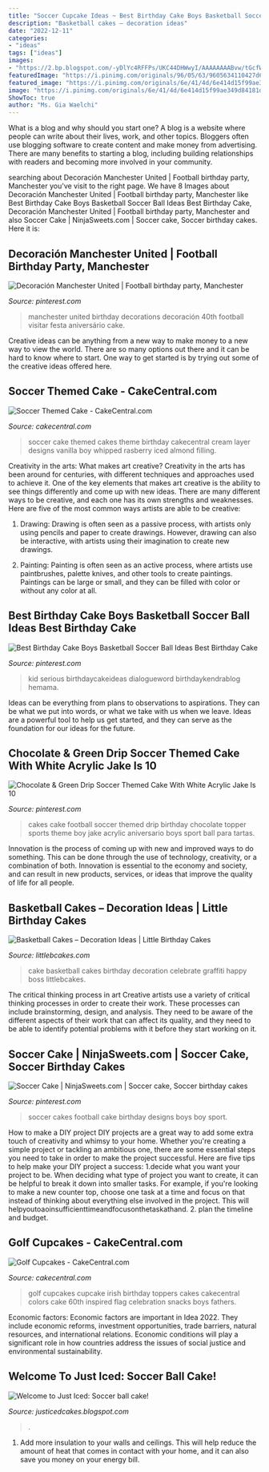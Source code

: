 ```yaml
---
title: "Soccer Cupcake Ideas ~ Best Birthday Cake Boys Basketball Soccer Ball Ideas Best Birthday Cake"
description: "Basketball cakes – decoration ideas"
date: "2022-12-11"
categories:
- "ideas"
tags: ["ideas"]
images:
- "https://2.bp.blogspot.com/-yDlYc4RFFPs/UKC44DHWwyI/AAAAAAAABvw/tGcfWOMJi5A/s1600/soccerball+cake.jpg"
featuredImage: "https://i.pinimg.com/originals/96/05/63/9605634110427d6d73dc20bd8c0df596.jpg"
featured_image: "https://i.pinimg.com/originals/6e/41/4d/6e414d15f99ae349d84181dec87c8490.jpg"
image: "https://i.pinimg.com/originals/6e/41/4d/6e414d15f99ae349d84181dec87c8490.jpg"
ShowToc: true
author: "Ms. Gia Waelchi"
---
```



What is a blog and why should you start one?
A blog is a website where people can write about their lives, work, and other topics. Bloggers often use blogging software to create content and make money from advertising. There are many benefits to starting a blog, including building relationships with readers and becoming more involved in your community.

	

		
searching about Decoración Manchester United | Football birthday party, Manchester you've visit to the right page. We have 8 Images about Decoración Manchester United | Football birthday party, Manchester like Best Birthday Cake Boys Basketball Soccer Ball Ideas Best Birthday Cake, Decoración Manchester United | Football birthday party, Manchester and also Soccer Cake | NinjaSweets.com | Soccer cake, Soccer birthday cakes. Here it is:
		
    
## Decoración Manchester United | Football Birthday Party, Manchester

<img loading=lazy src="https://i.pinimg.com/originals/6e/41/4d/6e414d15f99ae349d84181dec87c8490.jpg" onerror="this.onerror=null;this.src='https://tse1.mm.bing.net/th?id=OIP.LP2WpoJAJPQtzG_Bcw7FtwHaJ4&amp;pid=15.1';" alt="Decoración Manchester United | Football birthday party, Manchester">

_Source: pinterest.com_

>manchester united birthday decorations decoración 40th football visitar festa aniversário cake. 

	

Creative ideas can be anything from a new way to make money to a new way to view the world. There are so many options out there and it can be hard to know where to start. One way to get started is by trying out some of the creative ideas offered here.

    
## Soccer Themed Cake - CakeCentral.com

<img loading=lazy src="https://cdn001.cakecentral.com/gallery/2015/03/900_874277TvA9_soccer-themed-cake.jpg" onerror="this.onerror=null;this.src='https://tse3.mm.bing.net/th?id=OIP.oRhvjGtdmZO6Mum_b_RNiAHaJ4&amp;pid=15.1';" alt="Soccer Themed Cake - CakeCentral.com">

_Source: cakecentral.com_

>soccer cake themed cakes theme birthday cakecentral cream layer designs vanilla boy whipped rasberry iced almond filling. 

	

Creativity in the arts: What makes art creative?
Creativity in the arts has been around for centuries, with different techniques and approaches used to achieve it. One of the key elements that makes art creative is the ability to see things differently and come up with new ideas. There are many different ways to be creative, and each one has its own strengths and weaknesses. Here are five of the most common ways artists are able to be creative: 
1. Drawing: Drawing is often seen as a passive process, with artists only using pencils and paper to create drawings. However, drawing can also be interactive, with artists using their imagination to create new drawings.

2. Painting: Painting is often seen as an active process, where artists use paintbrushes, palette knives, and other tools to create paintings. Paintings can be large or small, and they can be filled with color or without any color at all.

    
## Best Birthday Cake Boys Basketball Soccer Ball Ideas Best Birthday Cake

<img loading=lazy src="https://i.pinimg.com/originals/6a/e2/ad/6ae2ad1924e625019c28c5e17bba9683.jpg" onerror="this.onerror=null;this.src='https://tse4.mm.bing.net/th?id=OIP.8D2JCDAcLuz8ztFCnZlrAAAAAA&amp;pid=15.1';" alt="Best Birthday Cake Boys Basketball Soccer Ball Ideas Best Birthday Cake">

_Source: pinterest.com_

>kid serious birthdaycakeideas dialogueword birthdaykendrablog hemama. 

	

Ideas can be everything from plans to observations to aspirations. They can be what we put into words, or what we take with us when we leave. Ideas are a powerful tool to help us get started, and they can serve as the foundation for our ideas for the future.

    
## Chocolate &amp; Green Drip Soccer Themed Cake With White Acrylic Jake Is 10

<img loading=lazy src="https://i.pinimg.com/originals/85/83/15/858315f949848fc08d5fb46879373051.jpg" onerror="this.onerror=null;this.src='https://tse4.mm.bing.net/th?id=OIP.tf-oXzlKt3Ft79xBTVYtSAHaLB&amp;pid=15.1';" alt="Chocolate &amp; Green Drip Soccer Themed Cake With White Acrylic Jake Is 10">

_Source: pinterest.com_

>cakes cake football soccer themed drip birthday chocolate topper sports theme boy jake acrylic aniversario boys sport ball para tartas. 

	

Innovation is the process of coming up with new and improved ways to do something. This can be done through the use of technology, creativity, or a combination of both. Innovation is essential to the economy and society, and can result in new products, services, or ideas that improve the quality of life for all people.

    
## Basketball Cakes – Decoration Ideas | Little Birthday Cakes

<img loading=lazy src="http://www.littlebcakes.com/wp-content/uploads/2014/01/Basketball-Cake-Pictures.jpg" onerror="this.onerror=null;this.src='https://tse4.mm.bing.net/th?id=OIP.i8u2vdXfziu3S4OK0bbCmAHaE8&amp;pid=15.1';" alt="Basketball Cakes – Decoration Ideas | Little Birthday Cakes">

_Source: littlebcakes.com_

>cake basketball cakes birthday decoration celebrate graffiti happy boss littlebcakes. 

	

The critical thinking process in art
Creative artists use a variety of critical thinking processes in order to create their work. These processes can include brainstorming, design, and analysis. They need to be aware of the different aspects of their work that can affect its quality, and they need to be able to identify potential problems with it before they start working on it.

    
## Soccer Cake | NinjaSweets.com | Soccer Cake, Soccer Birthday Cakes

<img loading=lazy src="https://i.pinimg.com/originals/96/05/63/9605634110427d6d73dc20bd8c0df596.jpg" onerror="this.onerror=null;this.src='https://tse2.mm.bing.net/th?id=OIP.nU0e0OrBzp4GYf9sU41xYQHaJ4&amp;pid=15.1';" alt="Soccer Cake | NinjaSweets.com | Soccer cake, Soccer birthday cakes">

_Source: pinterest.com_

>soccer cakes football cake birthday designs boys boy sport. 

	

How to make a DIY project
DIY projects are a great way to add some extra touch of creativity and whimsy to your home. Whether you're creating a simple project or tackling an ambitious one, there are some essential steps you need to take in order to make the project successful. Here are five tips to help make your DIY project a success: 
1.decide what you want your project to be. When deciding what type of project you want to create, it can be helpful to break it down into smaller tasks. For example, if you're looking to make a new counter top, choose one task at a time and focus on that instead of thinking about everything else involved in the project. This will helpyoutoaoinsufficienttimeandfocusonthetaskathand. 
2. plan the timeline and budget.

    
## Golf Cupcakes - CakeCentral.com

<img loading=lazy src="https://cdn001.cakecentral.com/gallery/2015/03/900_818136oVbp_golf-cupcakes.jpg" onerror="this.onerror=null;this.src='https://tse4.mm.bing.net/th?id=OIP.UJNSU_uNPMviG_sqkq2MUwHaJ7&amp;pid=15.1';" alt="Golf Cupcakes - CakeCentral.com">

_Source: cakecentral.com_

>golf cupcakes cupcake irish birthday toppers cakes cakecentral colors cake 60th inspired flag celebration snacks boys fathers. 

	

Economic factors:
Economic factors are important in Idea 2022. They include economic reforms, investment opportunities, trade barriers, natural resources, and international relations. Economic conditions will play a significant role in how countries address the issues of social justice and environmental sustainability.

    
## Welcome To Just Iced: Soccer Ball Cake!

<img loading=lazy src="https://2.bp.blogspot.com/-yDlYc4RFFPs/UKC44DHWwyI/AAAAAAAABvw/tGcfWOMJi5A/s1600/soccerball+cake.jpg" onerror="this.onerror=null;this.src='https://tse2.mm.bing.net/th?id=OIP.-PIeYQwBxBLbJTiOjETxPgHaJ4&amp;pid=15.1';" alt="Welcome to Just Iced: Soccer ball cake!">

_Source: justicedcakes.blogspot.com_

>. 

	

1. Add more insulation to your walls and ceilings. This will help reduce the amount of heat that comes in contact with your home, and it can also save you money on your energy bill.


